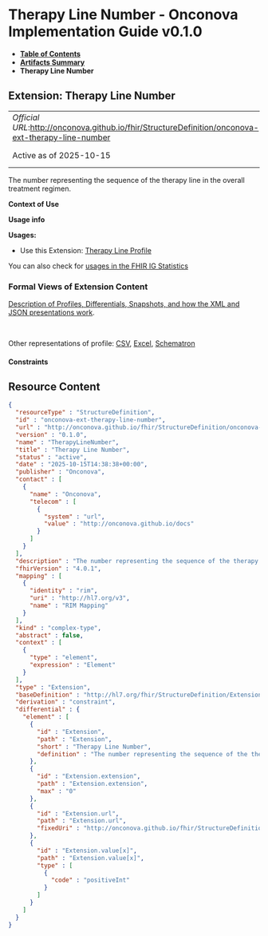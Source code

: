 # Therapy Line Number - Onconova Implementation Guide v0.1.0

* [**Table of Contents**](toc.md)
* [**Artifacts Summary**](artifacts.md)
* **Therapy Line Number**

## Extension: Therapy Line Number 

| | |
| :--- | :--- |
| *Official URL*:http://onconova.github.io/fhir/StructureDefinition/onconova-ext-therapy-line-number | *Version*:0.1.0 |
| Active as of 2025-10-15 | *Computable Name*:TherapyLineNumber |

The number representing the sequence of the therapy line in the overall treatment regimen.

**Context of Use**

**Usage info**

**Usages:**

* Use this Extension: [Therapy Line Profile](StructureDefinition-onconova-therapy-line.md)

You can also check for [usages in the FHIR IG Statistics](https://packages2.fhir.org/xig/onconova.fhir|current/StructureDefinition/onconova-ext-therapy-line-number)

### Formal Views of Extension Content

 [Description of Profiles, Differentials, Snapshots, and how the XML and JSON presentations work](http://build.fhir.org/ig/FHIR/ig-guidance/readingIgs.html#structure-definitions). 

 

Other representations of profile: [CSV](StructureDefinition-onconova-ext-therapy-line-number.csv), [Excel](StructureDefinition-onconova-ext-therapy-line-number.xlsx), [Schematron](StructureDefinition-onconova-ext-therapy-line-number.sch) 

#### Constraints



## Resource Content

```json
{
  "resourceType" : "StructureDefinition",
  "id" : "onconova-ext-therapy-line-number",
  "url" : "http://onconova.github.io/fhir/StructureDefinition/onconova-ext-therapy-line-number",
  "version" : "0.1.0",
  "name" : "TherapyLineNumber",
  "title" : "Therapy Line Number",
  "status" : "active",
  "date" : "2025-10-15T14:38:38+00:00",
  "publisher" : "Onconova",
  "contact" : [
    {
      "name" : "Onconova",
      "telecom" : [
        {
          "system" : "url",
          "value" : "http://onconova.github.io/docs"
        }
      ]
    }
  ],
  "description" : "The number representing the sequence of the therapy line in the overall treatment regimen.",
  "fhirVersion" : "4.0.1",
  "mapping" : [
    {
      "identity" : "rim",
      "uri" : "http://hl7.org/v3",
      "name" : "RIM Mapping"
    }
  ],
  "kind" : "complex-type",
  "abstract" : false,
  "context" : [
    {
      "type" : "element",
      "expression" : "Element"
    }
  ],
  "type" : "Extension",
  "baseDefinition" : "http://hl7.org/fhir/StructureDefinition/Extension|4.0.1",
  "derivation" : "constraint",
  "differential" : {
    "element" : [
      {
        "id" : "Extension",
        "path" : "Extension",
        "short" : "Therapy Line Number",
        "definition" : "The number representing the sequence of the therapy line in the overall treatment regimen."
      },
      {
        "id" : "Extension.extension",
        "path" : "Extension.extension",
        "max" : "0"
      },
      {
        "id" : "Extension.url",
        "path" : "Extension.url",
        "fixedUri" : "http://onconova.github.io/fhir/StructureDefinition/onconova-ext-therapy-line-number"
      },
      {
        "id" : "Extension.value[x]",
        "path" : "Extension.value[x]",
        "type" : [
          {
            "code" : "positiveInt"
          }
        ]
      }
    ]
  }
}

```
